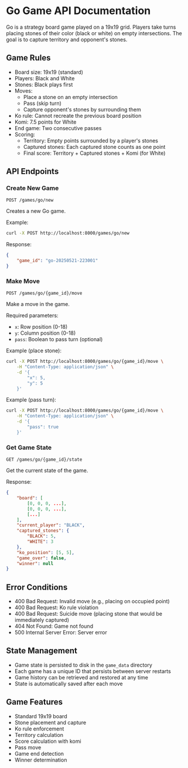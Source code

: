 # Go Game API Documentation

Go is a strategy board game played on a 19x19 grid. Players take turns placing stones of their color (black or white) on empty intersections. The goal is to capture territory and opponent's stones.

## Game Rules

- Board size: 19x19 (standard)
- Players: Black and White
- Stones: Black plays first
- Moves:
  - Place a stone on an empty intersection
  - Pass (skip turn)
  - Capture opponent's stones by surrounding them
- Ko rule: Cannot recreate the previous board position
- Komi: 7.5 points for White
- End game: Two consecutive passes
- Scoring:
  - Territory: Empty points surrounded by a player's stones
  - Captured stones: Each captured stone counts as one point
  - Final score: Territory + Captured stones + Komi (for White)

## API Endpoints

### Create New Game
```http
POST /games/go/new
```

Creates a new Go game.

Example:
```bash
curl -X POST http://localhost:8000/games/go/new
```

Response:
```json
{
    "game_id": "go-20250521-223001"
}
```

### Make Move
```http
POST /games/go/{game_id}/move
```

Make a move in the game.

Required parameters:
- `x`: Row position (0-18)
- `y`: Column position (0-18)
- `pass`: Boolean to pass turn (optional)

Example (place stone):
```bash
curl -X POST http://localhost:8000/games/go/{game_id}/move \
    -H "Content-Type: application/json" \
    -d '{
        "x": 5,
        "y": 5
    }'
```

Example (pass turn):
```bash
curl -X POST http://localhost:8000/games/go/{game_id}/move \
    -H "Content-Type: application/json" \
    -d '{
        "pass": true
    }'
```

### Get Game State
```http
GET /games/go/{game_id}/state
```

Get the current state of the game.

Response:
```json
{
    "board": [
        [0, 0, 0, ...],
        [0, 0, 0, ...],
        [...]
    ],
    "current_player": "BLACK",
    "captured_stones": {
        "BLACK": 5,
        "WHITE": 3
    },
    "ko_position": [5, 5],
    "game_over": false,
    "winner": null
}
```

## Error Conditions

- 400 Bad Request: Invalid move (e.g., placing on occupied point)
- 400 Bad Request: Ko rule violation
- 400 Bad Request: Suicide move (placing stone that would be immediately captured)
- 404 Not Found: Game not found
- 500 Internal Server Error: Server error

## State Management

- Game state is persisted to disk in the `game_data` directory
- Each game has a unique ID that persists between server restarts
- Game history can be retrieved and restored at any time
- State is automatically saved after each move

## Game Features

- Standard 19x19 board
- Stone placement and capture
- Ko rule enforcement
- Territory calculation
- Score calculation with komi
- Pass move
- Game end detection
- Winner determination
